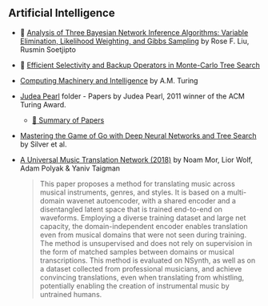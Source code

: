 ## Artificial Intelligence

* :scroll: [Analysis of Three Bayesian Network Inference Algorithms: Variable Elimination, Likelihood Weighting, and Gibbs Sampling](3-bayesian-network-inference-algorithm.pdf) by Rose F. Liu, Rusmin Soetjipto

* :scroll: [Efficient Selectivity and Backup Operators in Monte-Carlo Tree Search](efficient-selectivity-and-backup-operators-in-monte-carlo-tree-search.pdf)

* [Computing Machinery and Intelligence](http://www.csee.umbc.edu/courses/471/papers/turing.pdf) by A.M. Turing

* [Judea Pearl](http://bayes.cs.ucla.edu/jp_home.html) folder - Papers by Judea Pearl, 2011 winner of the ACM Turing Award.
   * [:open_file_folder: Summary of Papers](judea_pearl/)

* [Mastering the Game of Go with Deep Neural Networks and Tree Search](http://airesearch.com/wp-content/uploads/2016/01/deepmind-mastering-go.pdf) by Silver et al.

* [A Universal Music Translation Network (2018)](https://arxiv.org/pdf/1805.07848.pdf) by Noam Mor, Lior Wolf, Adam Polyak & Yaniv Taigman
    > This paper proposes a method for translating music across musical instruments, genres, and styles. It is based on a multi-domain wavenet autoencoder, with a shared encoder and a disentangled latent space that is trained end-to-end on waveforms. Employing a diverse training dataset and large net capacity, the domain-independent encoder enables translation even from musical domains that were not seen during training. The method is unsupervised and does not rely on supervision in the form of matched samples between domains or musical transcriptions. This method is evaluated on NSynth, as well as on a dataset collected from professional musicians, and achieve convincing translations, even when translating from whistling, potentially enabling the creation of instrumental music by untrained humans. 